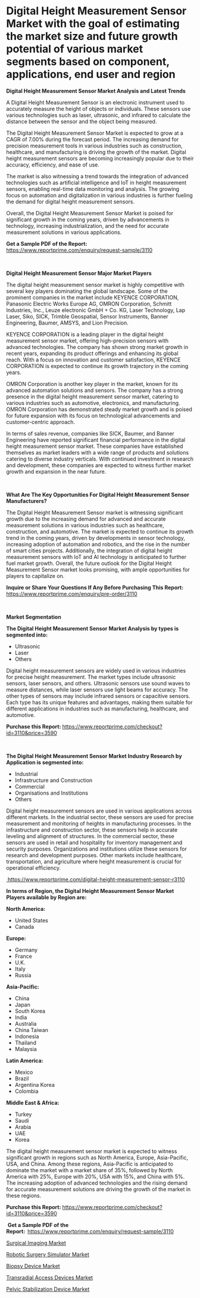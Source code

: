 <p><h1>Digital Height Measurement Sensor Market with the goal of estimating the market size and future growth potential of various market segments based on component, applications, end user and region</h1></p><p><strong>Digital Height Measurement Sensor Market Analysis and Latest Trends</strong></p>
<p><p>A Digital Height Measurement Sensor is an electronic instrument used to accurately measure the height of objects or individuals. These sensors use various technologies such as laser, ultrasonic, and infrared to calculate the distance between the sensor and the object being measured.</p><p>The Digital Height Measurement Sensor Market is expected to grow at a CAGR of 7.00% during the forecast period. The increasing demand for precision measurement tools in various industries such as construction, healthcare, and manufacturing is driving the growth of the market. Digital height measurement sensors are becoming increasingly popular due to their accuracy, efficiency, and ease of use.</p><p>The market is also witnessing a trend towards the integration of advanced technologies such as artificial intelligence and IoT in height measurement sensors, enabling real-time data monitoring and analysis. The growing focus on automation and digitalization in various industries is further fueling the demand for digital height measurement sensors.</p><p>Overall, the Digital Height Measurement Sensor Market is poised for significant growth in the coming years, driven by advancements in technology, increasing industrialization, and the need for accurate measurement solutions in various applications.</p></p>
<p><strong>Get a Sample PDF of the Report:&nbsp;</strong> <a href="https://www.reportprime.com/enquiry/request-sample/3110">https://www.reportprime.com/enquiry/request-sample/3110</a></p>
<p>&nbsp;</p>
<p><strong>Digital Height Measurement Sensor Major Market Players</strong></p>
<p><p>The digital height measurement sensor market is highly competitive with several key players dominating the global landscape. Some of the prominent companies in the market include KEYENCE CORPORATION, Panasonic Electric Works Europe AG, OMRON Corporation, Schmitt Industries, Inc., Leuze electronic GmbH + Co. KG, Laser Technology, Lap Laser, Siko, SICK, Trimble Geospatial, Sensor Instruments, Banner Engineering, Baumer, AMSYS, and Lion Precision.</p><p>KEYENCE CORPORATION is a leading player in the digital height measurement sensor market, offering high-precision sensors with advanced technologies. The company has shown strong market growth in recent years, expanding its product offerings and enhancing its global reach. With a focus on innovation and customer satisfaction, KEYENCE CORPORATION is expected to continue its growth trajectory in the coming years.</p><p>OMRON Corporation is another key player in the market, known for its advanced automation solutions and sensors. The company has a strong presence in the digital height measurement sensor market, catering to various industries such as automotive, electronics, and manufacturing. OMRON Corporation has demonstrated steady market growth and is poised for future expansion with its focus on technological advancements and customer-centric approach.</p><p>In terms of sales revenue, companies like SICK, Baumer, and Banner Engineering have reported significant financial performance in the digital height measurement sensor market. These companies have established themselves as market leaders with a wide range of products and solutions catering to diverse industry verticals. With continued investment in research and development, these companies are expected to witness further market growth and expansion in the near future.</p></p>
<p>&nbsp;</p>
<p><strong>What Are The Key Opportunities For Digital Height Measurement Sensor Manufacturers?</strong></p>
<p><p>The Digital Height Measurement Sensor market is witnessing significant growth due to the increasing demand for advanced and accurate measurement solutions in various industries such as healthcare, construction, and automotive. The market is expected to continue its growth trend in the coming years, driven by developments in sensor technology, increasing adoption of automation and robotics, and the rise in the number of smart cities projects. Additionally, the integration of digital height measurement sensors with IoT and AI technology is anticipated to further fuel market growth. Overall, the future outlook for the Digital Height Measurement Sensor market looks promising, with ample opportunities for players to capitalize on.</p></p>
<p><strong>Inquire or Share Your Questions If Any Before Purchasing This Report:</strong> <a href="https://www.reportprime.com/enquiry/pre-order/3110">https://www.reportprime.com/enquiry/pre-order/3110</a></p>
<p>&nbsp;</p>
<p><strong>Market Segmentation</strong></p>
<p><strong>The Digital Height Measurement Sensor Market Analysis by types is segmented into:</strong></p>
<p><ul><li>Ultrasonic</li><li>Laser</li><li>Others</li></ul></p>
<p><p>Digital height measurement sensors are widely used in various industries for precise height measurement. The market types include ultrasonic sensors, laser sensors, and others. Ultrasonic sensors use sound waves to measure distances, while laser sensors use light beams for accuracy. The other types of sensors may include infrared sensors or capacitive sensors. Each type has its unique features and advantages, making them suitable for different applications in industries such as manufacturing, healthcare, and automotive.</p></p>
<p><strong>Purchase this Report:&nbsp;</strong><a href="https://www.reportprime.com/checkout?id=3110&price=3590">https://www.reportprime.com/checkout?id=3110&price=3590</a></p>
<p>&nbsp;</p>
<p><strong>The Digital Height Measurement Sensor Market Industry Research by Application is segmented into:</strong></p>
<p><ul><li>Industrial</li><li>Infrastructure and Construction</li><li>Commercial</li><li>Organisations and Institutions</li><li>Others</li></ul></p>
<p><p>Digital height measurement sensors are used in various applications across different markets. In the industrial sector, these sensors are used for precise measurement and monitoring of heights in manufacturing processes. In the infrastructure and construction sector, these sensors help in accurate leveling and alignment of structures. In the commercial sector, these sensors are used in retail and hospitality for inventory management and security purposes. Organizations and institutions utilize these sensors for research and development purposes. Other markets include healthcare, transportation, and agriculture where height measurement is crucial for operational efficiency.</p></p>
<p><a href="https://www.reportprime.com/digital-height-measurement-sensor-r3110">&nbsp;https://www.reportprime.com/digital-height-measurement-sensor-r3110</a></p>
<p><strong>In terms of Region, the Digital Height Measurement Sensor Market Players available by Region are:</strong></p>
<p>
    <p> <strong> North America: </strong>
        <ul>
            <li>United States</li>
            <li>Canada</li>
        </ul>
        </p> 
    <p> <strong> Europe: </strong>
        <ul>
            <li>Germany</li>
            <li>France</li>
            <li>U.K.</li>
            <li>Italy</li>
            <li>Russia</li>
        </ul>
        </p> 
    <p> <strong> Asia-Pacific: </strong>
        <ul>
            <li>China</li>
            <li>Japan</li>
            <li>South Korea</li>
            <li>India</li>
            <li>Australia</li>
            <li>China Taiwan</li>
            <li>Indonesia</li>
            <li>Thailand</li>
            <li>Malaysia</li>
        </ul>
        </p> 
    <p> <strong> Latin America: </strong>
        <ul>
            <li>Mexico</li>
            <li>Brazil</li>
            <li>Argentina Korea</li>
            <li>Colombia</li>
        </ul>
        </p> 
    <p> <strong> Middle East & Africa: </strong>
        <ul>
            <li>Turkey</li>
            <li>Saudi</li>
            <li>Arabia</li>
            <li>UAE</li>
            <li>Korea</li>
        </ul>
    </p>
    </p>
<p><p>The digital height measurement sensor market is expected to witness significant growth in regions such as North America, Europe, Asia-Pacific, USA, and China. Among these regions, Asia-Pacific is anticipated to dominate the market with a market share of 35%, followed by North America with 25%, Europe with 20%, USA with 15%, and China with 5%. The increasing adoption of advanced technologies and the rising demand for accurate measurement solutions are driving the growth of the market in these regions.</p></p>
<p><strong>Purchase this Report: </strong><a href="https://www.reportprime.com/checkout?id=3110&price=3590">https://www.reportprime.com/checkout?id=3110&price=3590</a></p>
<p>&nbsp;<strong>Get a Sample PDF of the Report:&nbsp;&nbsp;</strong><a href="https://www.reportprime.com/enquiry/request-sample/3110">https://www.reportprime.com/enquiry/request-sample/3110</a></p>
<p><strong></strong></p>
<p><p><a href="https://medium.com/@jjkh377/surgical-imaging-market-investigation-industry-evolution-and-forecast-till-2031-b1bf132ae2cc">Surgical Imaging Market</a></p><p><a href="https://medium.com/@pinkierau13/robotic-surgery-simulator-market-global-market-insights-and-sales-trends-2024-to-2031-8a3c35eb9115">Robotic Surgery Simulator Market</a></p><p><a href="https://medium.com/@marisolking1/global-biopsy-device-market-opportunities-and-forecast-for-period-from-2024-to-2031-b220b8342c35">Biopsy Device Market</a></p><p><a href="https://medium.com/@charlesporter2662/transradial-access-devices-market-report-by-product-type-catheters-guidewires-sheaths-sheath-e9a0442e59f9">Transradial Access Devices Market</a></p><p><a href="https://medium.com/@thadnader_5170/market-forecast-global-pelvic-stabilization-device-trends-and-impact-analysis-2024-2031-by-3b6111befa36">Pelvic Stabilization Device Market</a></p></p>